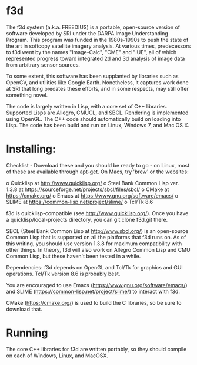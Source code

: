 # f3d

The f3d system (a.k.a. FREEDIUS) is a portable, open-source version of
software developed by SRI under the DARPA Image Understanding Program.
This program was funded in the 1980s-1990s to push the state of the
art in softcopy satellite imagery analysis.  At various times,
predecessors to f3d went by the names "Image-Calc", "CME" and "IUE",
all of which represented progress toward integrated 2d and 3d analysis
of image data from arbitrary sensor sources.

To some extent, this software has been supplanted by libraries such as
OpenCV, and utilities like Google Earth.  Nonetheless, it captures
work done at SRI that long predates these efforts, and in some
respects, may still offer something novel.

The code is largely written in Lisp, with a core set of C++ libraries.
Supported Lisps are Allegro, CMUCL, and SBCL.  Rendering is
implemented using OpenGL.  The C++ code should automatically build on
loading into Lisp.  The code has been build and run on Linux, Windows
7, and Mac OS X.

# Installing:

Checklist - Download these and you should be ready to go - on Linux,
most of these are available through apt-get.  On Macs, try 'brew' or
the websites:

o Quicklisp at http://www.quicklisp.org/
o Steel Bank Common Lisp ver. 1.3.8 at https://sourceforge.net/projects/sbcl/files/sbcl/
o CMake at https://cmake.org/
o Emacs at https://www.gnu.org/software/emacs/
o SLIME at https://common-lisp.net/project/slime/
o Tcl/Tk 8.6


f3d is quicklisp-compatible (see http://www.quicklisp.org/).  Once you
have a quicklisp/local-projects directory, you can git clone f3d.git
there.

SBCL (Steel Bank Common Lisp at http://www.sbcl.org/) is an
open-source Common Lisp that is supported on all the platforms that
f3d runs on.  As of this writing, you should use version 1.3.8 for
maximum compatibility with other things.  In theory, f3d will also
work on Allegro Common Lisp and CMU Common Lisp, but these haven't been
tested in a while.

Dependencies: f3d depends on OpenGL and Tcl/Tk for graphics and GUI
operations.  Tcl/Tk version 8.6 is probably best.

You are encouraged to use Emacs (https://www.gnu.org/software/emacs/)
and SLIME (https://common-lisp.net/project/slime/) to interact with f3d.

CMake (https://cmake.org/) is used to build the C libraries, so be
sure to download that.


# Running

The core C++ libraries for f3d are written portably, so they should
compile on each of Windows, Linux, and MacOSX.  
